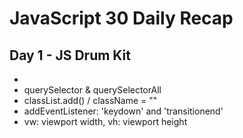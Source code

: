 # JavaScript 30 Daily Recap
## Day 1 - JS Drum Kit
* <audio> tag and how to play audio with JavaScript
* querySelector & querySelectorAll
* classList.add() / className = ""
* addEventListener: 'keydown' and 'transitionend'
* vw: viewport width, vh: viewport height

